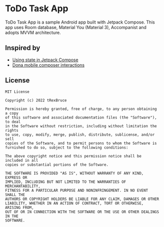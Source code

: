 # ToDo Task App

ToDo Task App is a sample Android app built with Jetpack Compose. This app uses Room database,
Material You (Material 3), Accompanist and adopts MVVM architecture.

## Inspired by
- [Using state in Jetpack Compose](https://developer.android.com/codelabs/jetpack-compose-state#0)
- [Dona mobile composer interactions](https://dribbble.com/shots/14568765-Dona-mobile-composer-interactions)

## License

```
MIT License

Copyright (c) 2022 tRexBruce

Permission is hereby granted, free of charge, to any person obtaining a copy
of this software and associated documentation files (the "Software"), to deal
in the Software without restriction, including without limitation the rights
to use, copy, modify, merge, publish, distribute, sublicense, and/or sell
copies of the Software, and to permit persons to whom the Software is
furnished to do so, subject to the following conditions:

The above copyright notice and this permission notice shall be included in all
copies or substantial portions of the Software.

THE SOFTWARE IS PROVIDED "AS IS", WITHOUT WARRANTY OF ANY KIND, EXPRESS OR
IMPLIED, INCLUDING BUT NOT LIMITED TO THE WARRANTIES OF MERCHANTABILITY,
FITNESS FOR A PARTICULAR PURPOSE AND NONINFRINGEMENT. IN NO EVENT SHALL THE
AUTHORS OR COPYRIGHT HOLDERS BE LIABLE FOR ANY CLAIM, DAMAGES OR OTHER
LIABILITY, WHETHER IN AN ACTION OF CONTRACT, TORT OR OTHERWISE, ARISING FROM,
OUT OF OR IN CONNECTION WITH THE SOFTWARE OR THE USE OR OTHER DEALINGS IN THE
SOFTWARE.
```
